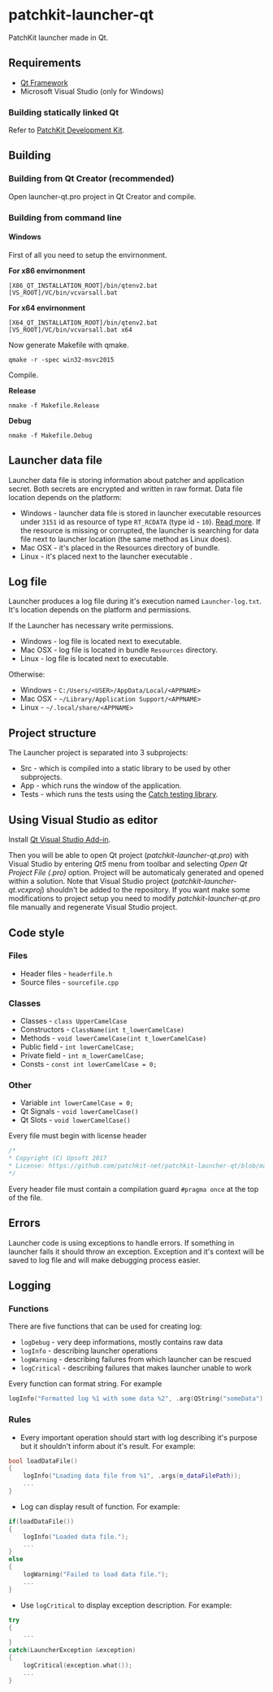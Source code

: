 # patchkit-launcher-qt
PatchKit launcher made in Qt.

## Requirements
* [Qt Framework](https://www.qt.io/download/)
* Microsoft Visual Studio (only for Windows)

### Building statically linked Qt

Refer to [PatchKit Development Kit](https://github.com/patchkit-net/patchkit-development-kit).

## Building

### Building from Qt Creator (recommended)

Open launcher-qt.pro project in Qt Creator and compile.

### Building from command line

#### Windows

First of all you need to setup the envirnonment.

**For x86 envirnonment**
``` Batch
[X86_QT_INSTALLATION_ROOT]/bin/qtenv2.bat
[VS_ROOT]/VC/bin/vcvarsall.bat
```

**For x64 envirnonment**
``` Batch
[X64_QT_INSTALLATION_ROOT]/bin/qtenv2.bat
[VS_ROOT]/VC/bin/vcvarsall.bat x64
```

Now generate Makefile with qmake.
``` Batch
qmake -r -spec win32-msvc2015
```

Compile.

**Release**
``` Batch
nmake -f Makefile.Release
```

**Debug**
``` Batch
nmake -f Makefile.Debug
```

## Launcher data file

Launcher data file is storing information about patcher and application secret. Both secrets are encrypted and written in raw format.
Data file location depends on the platform:

* Windows - launcher data file is stored in launcher executable resources under `3151` id as resource of type `RT_RCDATA` (type id - `10`). [Read more](https://msdn.microsoft.com/pl-pl/library/windows/desktop/ms648009(v=vs.85).aspx). If the resource is missing or corrupted, the launcher is searching for data file next to launcher location (the same method as Linux does).
* Mac OSX - it's placed in the Resources directory of bundle.
* Linux - it's placed next to the launcher executable .

## Log file

Launcher produces a log file during it's execution named `Launcher-log.txt`. It's location depends on the platform and permissions.

If the Launcher has necessary write permissions.

* Windows - log file is located next to executable.
* Mac OSX - log file is located in bundle `Resources` directory.
* Linux - log file is located next to executable.

Otherwise:

* Windows - `C:/Users/<USER>/AppData/Local/<APPNAME>`
* Mac OSX - `~/Library/Application Support/<APPNAME>`
* Linux - `~/.local/share/<APPNAME>`

## Project structure

The Launcher project is separated into 3 subprojects:
* Src - which is compiled into a static library to be used by other subprojects.
* App - which runs the window of the application.
* Tests - which runs the tests using the [Catch testing library](https://github.com/philsquared/Catch).

## Using Visual Studio as editor

Install [Qt Visual Studio Add-in](https://visualstudiogallery.msdn.microsoft.com/c89ff880-8509-47a4-a262-e4fa07168408).

Then you will be able to open Qt project (*patchkit-launcher-qt.pro*) with Visual Studio by entering *Qt5* menu from toolbar and selecting *Open Qt Project File (.pro)* option. Project will be automaticaly generated and opened within a solution. Note that Visual Studio project (*patchkit-launcher-qt.vcxproj*) shouldn't be added to the repository. If you want make some modifications to project setup you need to modify *patchkit-launcher-qt.pro* file manually and regenerate Visual Studio project.

## Code style

### Files

* Header files - `headerfile.h`
* Source files - `sourcefile.cpp`

### Classes

* Classes - `class UpperCamelCase`
* Constructors - `ClassName(int t_lowerCamelCase)`
* Methods - `void lowerCamelCase(int t_lowerCamelCase)`
* Public field - `int lowerCamelCase;`
* Private field - `int m_lowerCamelCase;`
* Consts - `const int lowerCamelCase = 0;`

### Other
* Variable `int lowerCamelCase = 0;`
* Qt Signals - `void lowerCamelCase()`
* Qt Slots - `void lowerCamelCase()`

Every file must begin with license header
``` C++
/*
* Copyright (C) Upsoft 2017
* License: https://github.com/patchkit-net/patchkit-launcher-qt/blob/master/LICENSE
*/
```

Every header file must contain a compilation guard `#pragma once` at the top of the file.

## Errors

Launcher code is using exceptions to handle errors.
If something in launcher fails it should throw an exception. Exception and it's context will be saved to log file and will make debugging process easier.

## Logging

### Functions

There are five functions that can be used for creating log:

* `logDebug` - very deep informations, mostly contains raw data
* `logInfo` - describing launcher operations
* `logWarning` - describing failures from which launcher can be rescued
* `logCritical` - describing failures that makes launcher unable to work

Every function can format string. For example
``` C++
logInfo("Formatted log %1 with some data %2", .arg(QString("someData"), QString::number(5)));
```

### Rules

* Every important operation should start with log describing it's purpose but it shouldn't inform about it's result. For example:
``` C++
bool loadDataFile()
{
	logInfo("Loading data file from %1", .args(m_dataFilePath));
	...
}
```
* Log can display result of function. For example:
``` C++
if(loadDataFile())
{
	logInfo("Loaded data file.");
	...
}
else
{
	logWarning("Failed to load data file.");
	...
}
```
* Use `logCritical` to display exception description. For example:
``` C++
try
{
	...
}
catch(LauncherException &exception)
{
	logCritical(exception.what());
	...
}
```
